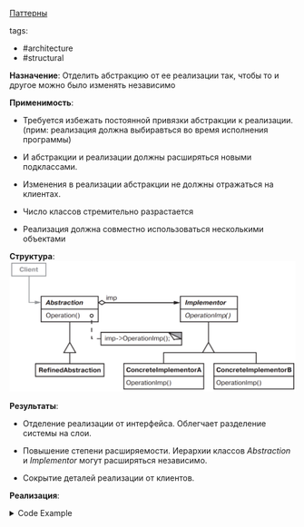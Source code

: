 [Паттерны](../../Patterns.md)

tags:

- #architecture
- #structural

**Назначение**: Отделить абстракцию от ее реализации так, чтобы то и другое можно было изменять независимо

**Применимость**:

- Требуется избежать постоянной привязки абстракции к реализации. (прим: реализация должна выбиравться во время исполнения программы)

- И абстракции и реализации должны расширяться новыми подклассами.

- Изменения в реализации абстракции не должны отражаться на клиентах.

- Число классов стремительно разрастается

- Реализация должна совместно использоваться несколькими объектами

**Структура**:
![Bridge](./Bridge.png)

**Результаты**:

- Отделение реализации от интерфейса. Облегчает разделение системы на слои.

- Повышение степени расширяемости. Иерархии классов _Abstraction_ и _Implementor_ могут расширяться независимо.

- Сокрытие деталей реализации от клиентов.

**Реализация**:

<details>

<summary>Code Example</summary>
<img src="./BridgeExample.png" alt="Example Structure">
```js
```

</details>

